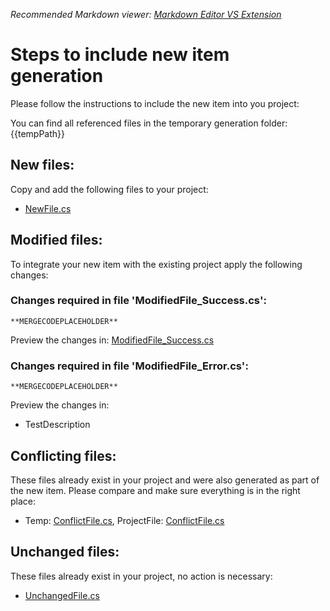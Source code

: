 *Recommended Markdown viewer: [Markdown Editor VS Extension](https://marketplace.visualstudio.com/items?itemName=MadsKristensen.MarkdownEditor)*

# Steps to include new item generation
Please follow the instructions to include the new item into you project:

You can find all referenced files in the temporary generation folder: {{tempPath}}

## New files:
Copy and add the following files to your project:
* [NewFile.cs](NewFile.cs)

## Modified files:
To integrate your new item with the existing project apply the following changes:

### Changes required in file 'ModifiedFile_Success.cs':
```CSHARP
**MERGECODEPLACEHOLDER**
```

Preview the changes in: [ModifiedFile_Success.cs](ModifiedFile_Success.cs)

### Changes required in file 'ModifiedFile_Error.cs':
```CSHARP
**MERGECODEPLACEHOLDER**
```

Preview the changes in: 
* TestDescription


## Conflicting files:
These files already exist in your project and were also generated as part of the new item.
Please compare and make sure everything is in the right place:
* Temp: [ConflictFile.cs](ConflictFile.cs), ProjectFile: [ConflictFile.cs](about:/{{projectPath}}/ConflictFile.cs)

## Unchanged files:
These files already exist in your project, no action is necessary:
* [UnchangedFile.cs](UnchangedFile.cs)
